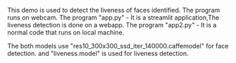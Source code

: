 This demo is used to detect the liveness of faces identified.
The program runs on webcam.
The program "app.py" - It is a streamlit application,The liveness detection is done on a webapp.
The program "app2.py" - It is a normal code that runs on local machine.

The both models use "res10_300x300_ssd_iter_140000.caffemodel" for face detection.
and "liveness.model" is used for liveness detection.